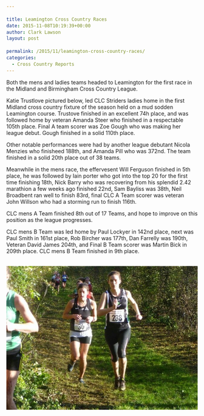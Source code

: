 ```yaml
---

title: Leamington Cross Country Races
date: 2015-11-08T10:19:39+00:00
author: Clark Lawson
layout: post

permalink: /2015/11/leamington-cross-country-races/
categories:
  - Cross Country Reports
---
```

Both the mens and ladies teams headed to Leamington for the first race in the Midland and Birmingham Cross Country League.<!--more-->

Katie Trustlove pictured below, led CLC Striders ladies home in the first Midland cross country fixture of the season held on a mud sodden Leamington course. Trustove finished in an excellent 74h place, and was followed home by veteran Amanda Steer who finished in a respectable 105th place. Final A team scorer was Zoe Gough who was making her league debut. Gough finished in a solid 110th place.

Other notable performances were had by another league debutant Nicola Menzies who finisheed 188th, and Amanda Pill who was 372nd. The team finished in a solid 20th place out of 38 teams.

Meanwhile in the mens race, the effervesent Will Ferguson finished in 5th place, he was followed by Iain porter who got into the top 20 for the first time finishing 18th, Nick Barry who was recovering from his splendid 2.42 marathion a few weeks ago finished 22nd, Sam Bayliss was 38th, Neil Broadbent ran well to finish 83rd, final CLC A Team scorer was veteran John Willson who had a storming run to finish 116th.

CLC mens A Team finished 8th out of 17 Teams, and hope to improve on this position as the league progresses.

CLC mens B Team was led home by Paul Lockyer in 142nd place, next was Paul Smith in 161st place, Rob Bircher was 177th, Dan Farrelly was 190th, Veteran David James 204th, and Final B Team scorer was Martin Bick in 209th place. CLC mens B Team finished in 9th place.

&nbsp;[![](/Images/2015/11/IMG_4318.jpg)](/Images/2015/11/IMG_4318.jpg)&nbsp;
